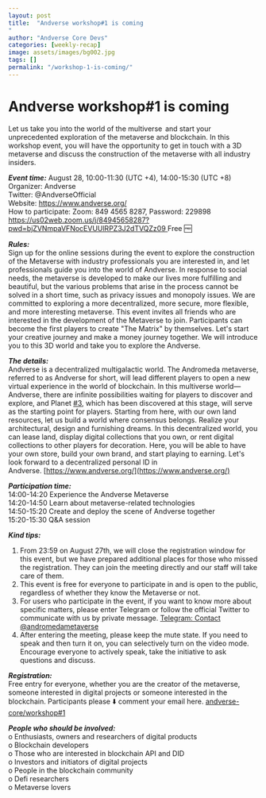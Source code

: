 ```yaml
---
layout: post
title:  "Andverse workshop#1 is coming
"
author: "Andverse Core Devs"
categories: [weekly-recap]
image: assets/images/bg002.jpg
tags: []
permalink: "/workshop-1-is-coming/"
---
```


# Andverse workshop#1 is coming
Let us take you into the world of the multiverse  and start your unprecedented exploration of the metaverse and blockchain. In this workshop event, you will have the opportunity to get in touch with a 3D metaverse and discuss the construction of the metaverse with all industry insiders.

***Event time:*** August 28, 10:00-11:30 (UTC +4), 14:00-15:30 (UTC +8)  
Organizer: Andverse  
Twitter: @AndverseOfficial  
Website: https://www.andverse.org/  
How to participate: Zoom: 849 4565 8287, Password: 229898   [https://us02web.zoom.us/j/84945658287?pwd=bjZVNmpaVFNocEVUUlRPZ3J2dTVQZz09
](https://us02web.zoom.us/j/84945658287?pwd=bjZVNmpaVFNocEVUUlRPZ3J2dTVQZz09
)
Free 🆓

***Rules:***  
Sign up for the online sessions during the event to explore the construction of the Metaverse with industry professionals you are interested in, and let professionals guide you into the world of Andverse. In response to social needs, the metaverse is developed to make our lives more fulfilling and beautiful, but the various problems that arise in the process cannot be solved in a short time, such as privacy issues and monopoly issues. We are committed to exploring a more decentralized, more secure, more flexible, and more interesting metaverse. This event invites all friends who are interested in the development of the Metaverse to join. Participants can become the first players to create "The Matrix" by themselves. Let's start your creative journey and make a money journey together. We will introduce you to this 3D world and take you to explore the Andverse.

***The details:***  
Andverse is a decentralized multigalactic world. The Andromeda metaverse, referred to as Andverse for short, will lead different players to open a new virtual experience in the world of blockchain. In this multiverse world—Andverse, there are infinite possibilities waiting for players to discover and explore, and Planet [#3](https://github.com/newtonproject/community/issues/3), which has been discovered at this stage, will serve as the starting point for players. Starting from here, with our own land resources, let us build a world where consensus belongs. Realize your architectural, design and furnishing dreams. In this decentralized world, you can lease land, display digital collections that you own, or rent digital collections to other players for decoration. Here, you will be able to have your own store, build your own brand, and start playing to earning. Let's look forward to a decentralized personal ID in Andverse. [https://www.andverse.org/](https://www.andverse.org/)

***Participation time:***  
14:00-14:20 Experience the Andverse Metaverse  
14:20-14:50 Learn about metaverse-related technologies  
14:50-15:20 Create and deploy the scene of Andverse together  
15:20-15:30 Q&A session

***Kind tips:***

1. From 23:59 on August 27th, we will close the registration window for this event, but we have prepared additional places for those who missed the registration. They can join the meeting directly and our staff will take care of them.
2. This event is free for everyone to participate in and is open to the public, regardless of whether they know the Metaverse or not.
3. For users who participate in the event, if you want to know more about specific matters, please enter Telegram or follow the official Twitter to communicate with us by private message. [Telegram: Contact @andromedametaverse](https://t.me/andromedametaverse)
4. After entering the meeting, please keep the mute state. If you need to speak and then turn it on, you can selectively turn on the video mode. Encourage everyone to actively speak, take the initiative to ask questions and discuss.

***Registration:***  
Free entry for everyone, whether you are the creator of the metaverse, someone interested in digital projects or someone interested in the blockchain. Participants please ⬇️ comment your email here. [andverse-core/workshop#1](https://github.com/andverse-core/workshop/issues/1)

***People who should be involved:***  
o Enthusiasts, owners and researchers of digital products  
o Blockchain developers  
o Those who are interested in blockchain API and DID  
o Investors and initiators of digital projects  
o People in the blockchain community  
o Defi researchers  
o Metaverse lovers